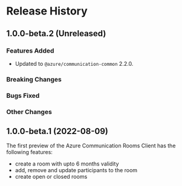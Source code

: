 # Release History

## 1.0.0-beta.2 (Unreleased)

### Features Added

- Updated to `@azure/communication-common` 2.2.0.

### Breaking Changes

### Bugs Fixed

### Other Changes

## 1.0.0-beta.1 (2022-08-09)

The first preview of the Azure Communication Rooms Client has the following features:

- create a room with upto 6 months validity
- add, remove and update participants to the room
- create open or closed rooms
